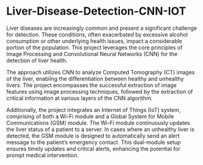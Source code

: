 # Liver-Disease-Detection-CNN-IOT

Liver diseases are increasingly common and present a significant challenge for detection. These conditions, often exacerbated by excessive alcohol consumption or other underlying health issues, impact a considerable portion of the population. 
This project leverages the core principles of Image Processing and Convolutional Neural Networks (CNN) for the detection of liver health. 

The approach utilizes CNN to analyze Computed Tomography (CT) images of the liver, enabling the differentiation between healthy and unhealthy livers. The project encompasses the successful extraction of image features using image processing techniques, followed by the extraction of critical information at various layers of the CNN algorithm. 

Additionally, the project integrates an Internet of Things (IoT) system, comprising of both a Wi-Fi module and a Global System for Mobile Communications (GSM) module. The Wi-Fi module continuously updates the liver status of a patient to a server. In cases where an unhealthy liver is detected, the GSM module is designed to automatically send an alert message to the patient’s emergency contact. This dual-module setup ensures timely updates and critical alerts, enhancing the potential for prompt medical intervention.
